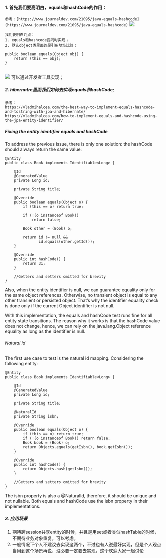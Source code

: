 #### 1. 首先我们要高明白，equals和hashCode的作用：
`参考：[https://www.journaldev.com/21095/java-equals-hashcode](https://www.journaldev.com/21095/java-equals-hashcode)`
![](https://github.com/zhangzhenhuajack/spring-data-jpa-guide/tree/master/images/equals/1.png)
````
我们要明白几点：
1. equals和hashcode要同时实现；
2. 默认object类里面的是引用地址比较；
````
    public boolean equals(Object obj) {
        return (this == obj);
    }

````
````
![](https://github.com/zhangzhenhuajack/spring-data-jpa-guide/tree/master/images/equals/eclipse-generate-hashcode-equals.png)
可以通过开发者工具实现；

##### 2. hibernatre里面我们如何去实现equals和hashCode;
````
参考：
https://vladmihalcea.com/the-best-way-to-implement-equals-hashcode-and-tostring-with-jpa-and-hibernate/
https://vladmihalcea.com/how-to-implement-equals-and-hashcode-using-the-jpa-entity-identifier/
````
##### Fixing the entity identifier equals and hashCode
To address the previous issue, there is only one solution: the hashCode should always return the same value:
````
@Entity
public class Book implements Identifiable<Long> {
 
    @Id
    @GeneratedValue
    private Long id;
 
    private String title;
 
    @Override
    public boolean equals(Object o) {
        if (this == o) return true;
 
        if (!(o instanceof Book))
            return false;
 
        Book other = (Book) o;
 
        return id != null &&
               id.equals(other.getId());
    }
 
    @Override
    public int hashCode() {
        return 31;
    }
 
    //Getters and setters omitted for brevity
}
````
Also, when the entity identifier is null, we can guarantee equality only for the same object references. Otherwise, no transient object is equal to any other transient or persisted object. That’s why the identifier equality check is done only if the current Object identifier is not null.

With this implementation, the equals and hashCode test runs fine for all entity state transitions. The reason why it works is that the hashCode value does not change, hence, we can rely on the java.lang.Object reference equality as long as the identifier is null.

###### Natural id
The first use case to test is the natural id mapping. Considering the following entity:

````
@Entity
public class Book implements Identifiable<Long> {
 
    @Id
    @GeneratedValue
    private Long id;
 
    private String title;
 
    @NaturalId
    private String isbn;
 
    @Override
    public boolean equals(Object o) {
        if (this == o) return true;
        if (!(o instanceof Book)) return false;
        Book book = (Book) o;
        return Objects.equals(getIsbn(), book.getIsbn());
    }
 
    @Override
    public int hashCode() {
        return Objects.hash(getIsbn());
    }
 
    //Getters and setters omitted for brevity
}
````
The isbn property is also a @NaturalId, therefore, it should be unique and not nullable. Both equals and hashCode use the isbn property in their implementations.
##### 3. 应用场景
1. 期待跨session共享entity的时候，并且是用set或者类似hashTable的时候，不期待业务对象重复，可以考虑。
2. 一般情况下个人不建议去实现这两个，不过也有人说最好实现，但是个人观点当用到这个场景再说，没必要一定要去实现，这个欢迎大家一起讨论

